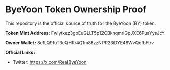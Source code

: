 # ByeYoon Token Ownership Proof

This repository is the official source of truth for the ByeYoon (BY) token.

**Token Mint Address:** Fwiytkez3gpEuGLLT5p12CBknqmriGpJXE6PuaYysJcY  

**Owner Wallet:** 8e1LQ9fuT3eQHRr4Q1m86zzNPR23iDYE48WvQcfbFtrv  

**Official Links:**
- Twitter: https://x.com/RealByeYoon
